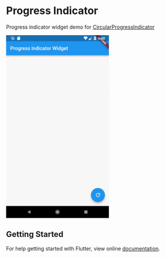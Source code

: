 # Progress Indicator

Progress indicator widget demo for [CircularProgressIndicator](https://docs.flutter.io/flutter/material/CircularProgressIndicator-class.html)

<img src="screenshot/progress_indicator.gif" height="500em" />

## Getting Started

For help getting started with Flutter, view online
[documentation](https://flutter.io/).
